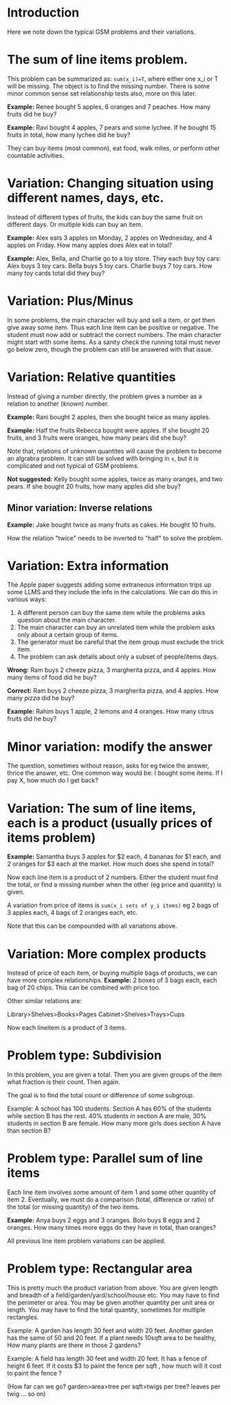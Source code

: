 # Introduction

Here we note down the typical GSM problems and their variations.

# The sum of line items problem.

This problem can be summarized as: `sum(x_i)=T`, where either one x_i or T will be missing. The object is to find the missing number. There is some minor common sense set relationship tests also, more on this later.

**Example:**
Renee bought 5 apples, 6 oranges and 7 peaches. How many fruits did he buy?

**Example:**
Ravi bought 4 apples, 7 pears and some lychee. If he bought 15 fruits in total, how many lychee did he buy?

They can buy items (most common), eat food, walk miles, or perform other countable activities.

# Variation: Changing situation using different names, days, etc.

Instead of different types of fruits, the kids can buy the same fruit on different days. Or multiple kids can buy an item. 

**Example:**
Alex eats 3 apples on Monday, 2 apples on Wednesday, and 4 apples on Friday. How many apples does Alex eat in total?

**Example:**
Alex, Bella, and Charlie go to a toy store. They each buy toy cars:
Alex buys 3 toy cars.
Bella buys 5 toy cars.
Charlie buys 7 toy cars.
How many toy cards total did they buy?

# Variation: Plus/Minus

In some problems, the main character will buy and sell a item, or get then give away some item. Thus each line item can be positive or negative. The student must now add or subtract the correct numbers. The main character might start with some items. As a sanity check the running total must never go below zero, though the problem can still be answered with that issue.

# Variation: Relative quantities

Instead of giving a number directly, the problem gives a number as a relation to another (_known_) number.

**Example:** Rani bought 2 apples, then she bought twice as many apples.

**Example:** Half the fruits Rebecca bought were apples. If she bought 20 fruits, and 3 fruits were oranges, how many pears did she buy?

Note that, relations of unknown quantites will cause the problem to become an algrabra problem. It can still be solved with bringing in `x`, but it is complicated and not typical of GSM problems.

**Not suggested:** Kelly bought some apples, twice as many oranges, and two pears. If she bought 20 fruits, how many apples did she buy?

## Minor variation: Inverse relations

**Example:** Jake bought twice as many fruits as cakes. He bought 10 fruits.

How the relation "twice" needs to be inverted to "half" to solve the problem.

# Variation: Extra information
The Apple paper suggests adding some extraneous information trips up some LLMS and they include the info in the calculations. We can do this in various ways:

1. A different person can buy the same item while the problems asks question about the main character.
2. The main character can buy an unrelated item while the problem asks only about a certain group of items.
  3. The generator must be careful that the item group must exclude the trick item.
3. The problem can ask details about only a subset of people/items days.

**Wrong:** Ram buys 2 cheeze pizza, 3 margherita pizza, and 4 apples. How many items of food did he buy?

**Correct:** Ram buys 2 cheeze pizza, 3 margherita pizza, and 4 apples. How many _pizza_ did he buy?

**Example:** Rahim buys 1 apple, 2 lemons and 4 oranges. How many citrus fruits did he buy?

# Minor variation: modify the answer

The question, sometimes without reason, asks for eg twice the answer, thrice the answer, etc. One common way would be: I bought some items. If I pay X, how much do I get back?

# Variation: The sum of line items, each is a product (usually prices of items problem)

**Example:** Samantha buys 3 apples for $2 each, 4 bananas for $1 each, and 2 oranges for $3 each at the market. How much does she spend in total?

Now each line item is a product of 2 numbers. Either the student must find the total, or find a missing number when the other (eg price and quantity) is given.

A variation from price of items is `sum(x_i sets of y_i items)` eg 2 bags of 3 apples each, 4 bags of 2 oranges each, etc.

Note that this can be compounded with all variations above.

# Variation: More complex products

Instead of price of each item, or buying multiple bags of products, we can have more complex relationships. **Example:** 2 boxes of 3 bags each, each bag of 20 chips. This can be combined with price too.

Other similar relations are:

Library>Shelves>Books>Pages
Cabinet>Shelves>Trays>Cups

Now each lineitem is a product of 3 items.

# Problem type: Subdivision

In this problem, you are given a total. Then you are given groups of the item what fraction is their count. Then again.

The goal is to find the total count or difference of some subgroup.

Example: A school has 100 students. Section A has 60% of the students while section B has the rest. 40% students in section A are male, 30% students in section B are female. How many more girls does section A have than section B?

# Problem type: Parallel sum of line items

Each line item involves some amount of item 1 and some other quantity of item 2. Eventually, we must do a comparison (total, difference or ratio) of the total (or missing quantity) of the two items.

**Example:** Anya buys 2 eggs and 3 oranges. Bolo buys 8 eggs and 2 oranges. How many times more eggs do they have in total, than oranges?

All previous line item problem variations can be applied.

# Problem type: Rectangular area

This is pretty much the product variation from above. You are given length and breadth of a field/garden/yard/school/house etc. You may have to find the perimeter or area. You may be given another quantity per unit area or length. You may have to find the total quantity, sometimes for multiple rectangles.

Example: A garden has length 30 feet and width 20 feet. Another garden has the same of 50 and 20 feet. If a plant needs 10sqft area to be healthy, How many plants are there in those 2 gardens?

Example: A field has length 30 feet and width 20 feet. It has a fence of height 6 feet. If it costs $3 to paint the fence per sqft , how much will it cost to paint the fence ?

(How far can we go? garden>area>tree per sqft>twigs per tree? leaves per twig ... so on)
